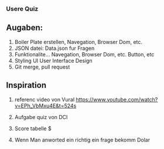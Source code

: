 ### Usere Quiz

## Augaben: 
1. Boiler Plate erstellen, Navegation, Browser Dom, etc.
2. JSON datei: Data.json fur Fragen
3. Funktionalite... Navegation, Browser Dom, etc. Button, etc
4. Styling UI User Interface Design
5. Git merge, pull request

## Inspiration
1. referenc video von Vural 
https://www.youtube.com/watch?v=EPh_VbMxu4E&t=524s

2. Aufgabe quiz von DCI

3. Score tabelle $

4. Wenn Man anworted ein richtig ein frage bekomm Dolar 



